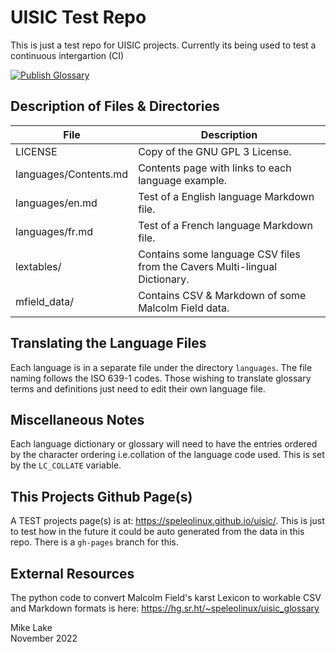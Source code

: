 # UISIC Test Repo

This is just a test repo for UISIC projects. Currently its being used to test a
continuous intergartion (CI)


[![Publish Glossary](https://github.com/speleolinux/uisic/actions/workflows/ci.yml/badge.svg)](https://github.com/speleolinux/uisic/actions/)
&nbsp; &nbsp; 
<!--
![Github Pages](https://github.com/speleolinux/uisic/actions/workflows/ci.yml/badge.svg?branch=gh-pages)
-->


## Description of Files & Directories

| File                  | Description |
| ----                  | ----------- |
| LICENSE               | Copy of the GNU GPL 3 License.             |
| languages/Contents.md | Contents page with links to each language example. |
| languages/en.md       | Test of a English language Markdown file. |
| languages/fr.md       | Test of a French language Markdown file.   |
| lextables/            | Contains some language CSV files from the Cavers Multi-lingual Dictionary. |
| mfield_data/          | Contains CSV & Markdown of some Malcolm Field data. | 

## Translating the Language Files

Each language is in a separate file under the directory `languages`. The file
naming follows the ISO 639-1 codes. Those wishing to translate glossary terms
and definitions just need to edit their own language file.

## Miscellaneous Notes

Each language dictionary or glossary will need to have the entries ordered by
the character ordering i.e.collation of the language code used. This is set by
the `LC_COLLATE` variable.

## This Projects Github Page(s)

A TEST projects page(s) is at: <https://speleolinux.github.io/uisic/>.
This is just to test how in the future it could be auto generated from
the data in this repo. There is a `gh-pages` branch for this.

## External Resources

The python code to convert Malcolm Field's karst Lexicon to workable CSV and
Markdown formats is here: <https://hg.sr.ht/~speleolinux/uisic_glossary>

Mike Lake    
November 2022

